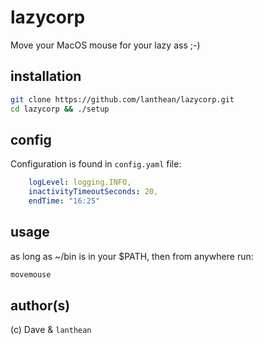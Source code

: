 # lazycorp

Move your MacOS mouse for your lazy ass ;-)

## installation

```sh
git clone https://github.com/lanthean/lazycorp.git
cd lazycorp && ./setup
```

## config

Configuration is found in `config.yaml` file:

```yaml
    logLevel: logging.INFO,
    inactivityTimeoutSeconds: 20,
    endTime: "16:25"
```

## usage

as long as ~/bin is in your $PATH, then from anywhere run:

```sh
movemouse
```

## author(s)

(c) Dave & `lanthean`
